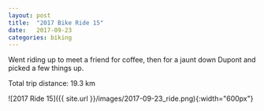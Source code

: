 ```yaml
---
layout: post
title:  "2017 Bike Ride 15"
date:   2017-09-23
categories: biking
---
```


Went riding up to meet a friend for coffee, then for a jaunt down Dupont and picked a few things up.

Total trip distance: 19.3 km

![2017 Ride 15]({{ site.url }}/images/2017-09-23_ride.png){:width="600px"}

